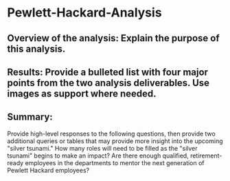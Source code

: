 # Pewlett-Hackard-Analysis
## Overview of the analysis: Explain the purpose of this analysis.
## Results: Provide a bulleted list with four major points from the two analysis deliverables. Use images as support where needed.
## Summary: 
Provide high-level responses to the following questions, then provide two additional queries or tables that may provide more insight into the upcoming "silver tsunami."
How many roles will need to be filled as the "silver tsunami" begins to make an impact?
Are there enough qualified, retirement-ready employees in the departments to mentor the next generation of Pewlett Hackard employees?
